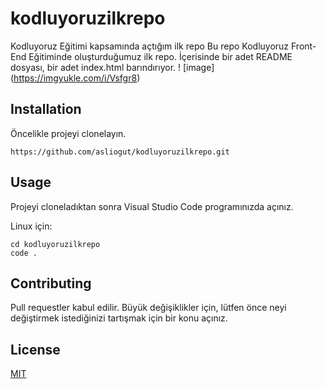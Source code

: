 # kodluyoruzilkrepo
Kodluyoruz Eğitimi kapsamında açtığım ilk repo Bu repo Kodluyoruz Front-End Eğitiminde oluşturduğumuz ilk repo. İçerisinde bir adet README dosyası, bir adet index.html barındırıyor.
! [image] (https://imgyukle.com/i/Vsfgr8)

## Installation
Öncelikle projeyi clonelayın.

```
https://github.com/asliogut/kodluyoruzilkrepo.git
```
## Usage
Projeyi cloneladıktan sonra Visual Studio Code programınızda açınız.

Linux için:
```
cd kodluyoruzilkrepo
code .
```
## Contributing
Pull requestler kabul edilir. Büyük değişiklikler için, lütfen önce neyi değiştirmek istediğinizi tartışmak için bir konu açınız.

## License
[MIT](https://github.com/asliogut/kodluyoruzilkrepo/blob/main/LICENSE)
